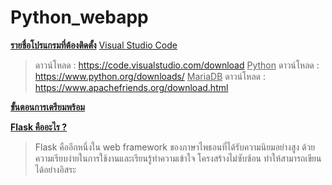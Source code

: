 # Python_webapp

<ins>**รายชื่อโปรแกรมที่ต้องติดตั้ง**</ins>
<ins>Visual Studio Code</ins>
> ดาวน์โหลด : https://code.visualstudio.com/download
<ins>Python</ins>
> ดาวน์โหลด : https://www.python.org/downloads/
<ins>MariaDB</ins>
> ดาวน์โหลด : https://www.apachefriends.org/download.html


<ins>**ขั้นตอนการเตรียมพร้อม**</ins>

<ins>**Flask คืออะไร ?**</ins>
>Flask คืออีกหนึ่งใน web framework ของภาษาไพธอนที่ได้รับความนิยมอย่างสูง ด้วยความเรียบง่ายในการใช้งานและเรียนรู้ทำความเข้าใจ โครงสร้างไม่ซับซ้อน ทำให้สามารถเขียนได้อย่างอิสระ
